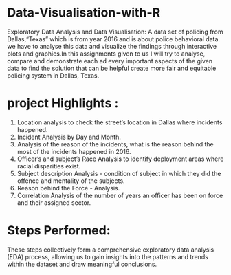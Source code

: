 # Data-Visualisation-with-R
Exploratory Data Analysis and Data Visualisation: A data set of policing from Dallas,“Texas” which is from year 2016 and is about police behavioral data.
we have to analyse this data and visualize the findings through interactive plots and graphics.In this assignments given to us I will try to analyse, 
compare and demonstrate each ad every important aspects of the given data to find the solution that can be helpful create more fair and equitable policing system in Dallas, Texas.
# project Highlights :
1. Location analysis to check the street’s location in Dallas where incidents happened.
2. Incident Analysis by Day and Month.
3. Analysis of the reason of the incidents, what is the reason behind the most of the incidents happened in 2016.
4. Officer’s and subject’s Race Analysis to identify deployment areas where racial disparities exist.
5. Subject description Analysis - condition of subject in which they did the offence and mentality of the subjects.
6. Reason behind the Force - Analysis.
7. Correlation Analysis of the number of years an officer has been on force and their assigned sector.

# Steps Performed: 
These steps collectively form a comprehensive exploratory data analysis (EDA) process, 
allowing us to gain insights into the patterns and trends within the dataset and draw meaningful conclusions.








